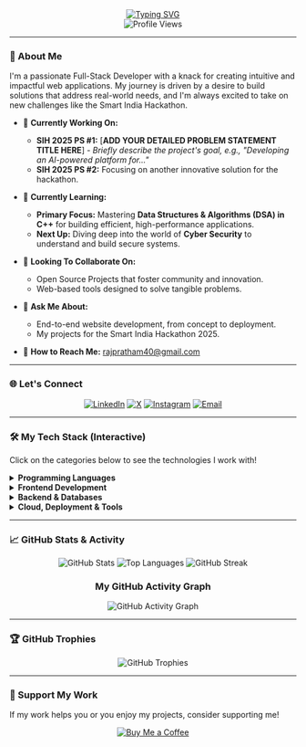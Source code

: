 <div align="center">
  <a href="https://github.com/rajpratham1">
    <img src="https://readme-typing-svg.herokuapp.com?font=Fira+Code&size=30&pause=1000&color=00BFFF&center=true&vCenter=true&width=500&lines=Hi+there%2C+I'm+Pratham+Kumar+👋;A+Full-Stack+Developer;SIH+2025+Innovator;Passionate+about+Cyber+Security" alt="Typing SVG" />
  </a>
  
  <br/>
  <img src="https://komarev.com/ghpvc/?username=rajpratham1&color=00BFFF&style=flat-square" alt="Profile Views"/>
</div>

---

### 🚀 About Me

I'm a passionate Full-Stack Developer with a knack for creating intuitive and impactful web applications. My journey is driven by a desire to build solutions that address real-world needs, and I'm always excited to take on new challenges like the Smart India Hackathon.

-   🔭 **Currently Working On:**
    -   **SIH 2025 PS #1:** [**ADD YOUR DETAILED PROBLEM STATEMENT TITLE HERE**] - *Briefly describe the project's goal, e.g., "Developing an AI-powered platform for..."*
    -   **SIH 2025 PS #2:** Focusing on another innovative solution for the hackathon.

-   🌱 **Currently Learning:**
    -   **Primary Focus:** Mastering **Data Structures & Algorithms (DSA) in C++** for building efficient, high-performance applications.
    -   **Next Up:** Diving deep into the world of **Cyber Security** to understand and build secure systems.

-   🤝 **Looking To Collaborate On:**
    -   Open Source Projects that foster community and innovation.
    -   Web-based tools designed to solve tangible problems.

-   💬 **Ask Me About:**
    -   End-to-end website development, from concept to deployment.
    -   My projects for the Smart India Hackathon 2025.

-   📧 **How to Reach Me:** [rajpratham40@gmail.com](mailto:rajpratham40@gmail.com)

---

### 🌐 Let's Connect

<p align="center">
  <a href="https://www.linkedin.com/in/pratham-kumar-2a4b151a7" target="_blank"><img src="https://img.shields.io/badge/LinkedIn-%230077B5.svg?style=for-the-badge&logo=linkedin&logoColor=white" alt="LinkedIn"/></a>
  <a href="https://x.com/prathamshriva18" target="_blank"><img src="https://img.shields.io/badge/X-black.svg?style=for-the-badge&logo=X&logoColor=white" alt="X"/></a>
  <a href="https://www.instagram.com/pratham.shrivastaw" target="_blank"><img src="https://img.shields.io/badge/Instagram-%23E4405F.svg?style=for-the-badge&logo=Instagram&logoColor=white" alt="Instagram"/></a>
  <a href="mailto:rajpratham40@gmail.com"><img src="https://img.shields.io/badge/Email-D14836?style=for-the-badge&logo=gmail&logoColor=white" alt="Email"/></a>
</p>

---

### 🛠️ My Tech Stack (Interactive)

Click on the categories below to see the technologies I work with!

<details>
  <summary><strong>Programming Languages</strong></summary>
  <p align="center">
    <img src="https://img.shields.io/badge/c++-%2300599C.svg?style=for-the-badge&logo=c%2B%2B&logoColor=white" alt="C++"/>
    <img src="https://img.shields.io/badge/java-%23ED8B00.svg?style=for-the-badge&logo=openjdk&logoColor=white" alt="Java"/>
    <img src="https://img.shields.io/badge/python-3670A0?style=for-the-badge&logo=python&logoColor=ffdd54" alt="Python"/>
    <img src="https://img.shields.io/badge/javascript-%23323330.svg?style=for-the-badge&logo=javascript&logoColor=%23F7DF1E" alt="JavaScript"/>
    <img src="https://img.shields.io/badge/typescript-%23007ACC.svg?style=for-the-badge&logo=typescript&logoColor=white" alt="TypeScript"/>
  </p>
</details>

<details>
  <summary><strong>Frontend Development</strong></summary>
  <p align="center">
    <img src="https://img.shields.io/badge/html5-%23E34F26.svg?style=for-the-badge&logo=html5&logoColor=white" alt="HTML5"/>
    <img src="https://img.shields.io/badge/css3-%231572B6.svg?style=for-the-badge&logo=css3&logoColor=white" alt="CSS3"/>
    <img src="https://img.shields.io/badge/react-%2320232a.svg?style=for-the-badge&logo=react&logoColor=%2361DAFB" alt="React"/>
    <img src="https://img.shields.io/badge/tailwindcss-%2338B2AC.svg?style=for-the-badge&logo=tailwind-css&logoColor=white" alt="TailwindCSS"/>
  </p>
</details>

<details>
  <summary><strong>Backend & Databases</strong></summary>
  <p align="center">
    <img src="https://img.shields.io/badge/node.js-6DA55F?style=for-the-badge&logo=node.js&logoColor=white" alt="Node.js"/>
    <img src="https://img.shields.io/badge/flask-%23000.svg?style=for-the-badge&logo=flask&logoColor=white" alt="Flask"/>
    <img src="https://img.shields.io/badge/MongoDB-%234ea94b.svg?style=for-the-badge&logo=mongodb&logoColor=white" alt="MongoDB"/>
    <img src="https://img.shields.io/badge/mysql-4479A1.svg?style=for-the-badge&logo=mysql&logoColor=white" alt="MySQL"/>
    <img src="https://img.shields.io/badge/firebase-a08021?style=for-the-badge&logo=firebase&logoColor=ffcd34" alt="Firebase"/>
  </p>
</details>

<details>
  <summary><strong>Cloud, Deployment & Tools</strong></summary>
  <p align="center">
    <img src="https://img.shields.io/badge/GoogleCloud-%234285F4.svg?style=for-the-badge&logo=google-cloud&logoColor=white" alt="Google Cloud"/>
    <img src="https://img.shields.io/badge/vercel-%23000000.svg?style=for-the-badge&logo=vercel&logoColor=white" alt="Vercel"/>
    <img src="https://img.shields.io/badge/github-%23121011.svg?style=for-the-badge&logo=github&logoColor=white" alt="GitHub"/>
    <img src="https://img.shields.io/badge/Canva-%2300C4CC.svg?style=for-the-badge&logo=Canva&logoColor=white" alt="Canva"/>
  </p>
</details>

---

### 📈 GitHub Stats & Activity

<div align="center">
  <img src="https://github-readme-stats.vercel.app/api?username=rajpratham1&theme=radical&hide_border=false&include_all_commits=true&count_private=true&show_icons=true" alt="GitHub Stats"/>
  <img src="https://github-readme-stats.vercel.app/api/top-langs/?username=rajpratham1&theme=radical&hide_border=false&include_all_commits=true&count_private=true&layout=compact" alt="Top Languages"/>
  <img src="https://streak-stats.demolab.com/?user=rajpratham1&theme=radical&hide_border=false" alt="GitHub Streak"/>
</div>

<div align="center">
  <h3>My GitHub Activity Graph</h3>
  <img src="https://github-readme-activity-graph.vercel.app/graph?username=rajpratham1&bg_color=1F222E&color=00BFFF&line=00BFFF&point=FFFFFF&area=true&hide_border=true" alt="GitHub Activity Graph"/>
</div>

---

### 🏆 GitHub Trophies

<p align="center">
  <img src="https://github-profile-trophy.vercel.app/?username=rajpratham1&theme=radical&no-frame=false&no-bg=true&margin-w=4" alt="GitHub Trophies"/>
</p>

---

### 💖 Support My Work

If my work helps you or you enjoy my projects, consider supporting me!

<p align="center">
  <a href="https://buymeacoffee.com/rajpratham1" target="_blank">
    <img src="https://img.shields.io/badge/Buy%20Me%20a%20Coffee-ffdd00?style=for-the-badge&logo=buy-me-a-coffee&logoColor=black" alt="Buy Me a Coffee"/>
  </a>
</p>
